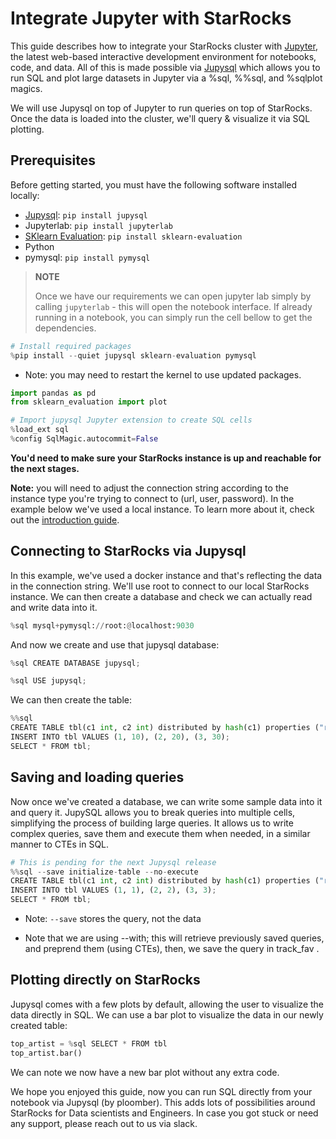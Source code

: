 # Integrate Jupyter with StarRocks

This guide describes how to integrate your StarRocks cluster with [Jupyter](https://jupyter.org/), the latest web-based interactive development environment for notebooks, code, and data.
All of this is made possible via [Jupysql](https://jupysql.ploomber.io/) which allows you to run SQL and plot large datasets in Jupyter via a %sql, %%sql, and %sqlplot magics.

We will use Jupysql on top of Jupyter to run queries on top of StarRocks.
Once the data is loaded into the cluster, we'll query & visualize it via SQL plotting.

## Prerequisites

Before getting started, you must have the following software installed locally:

- [Jupysql](https://jupysql.ploomber.io/en/latest/quick-start.html): `pip install jupysql`
- Jupyterlab: `pip install jupyterlab`
- [SKlearn Evaluation](https://github.com/ploomber/sklearn-evaluation): `pip install sklearn-evaluation`
- Python
- pymysql: `pip install pymysql`


> **NOTE**
>
> Once we have our requirements we can open jupyter lab simply by calling `jupyterlab` - this will open the notebook interface.
> If already running in a notebook, you can simply run the cell bellow to get the dependencies.

```python
# Install required packages
%pip install --quiet jupysql sklearn-evaluation pymysql
```

* Note: you may need to restart the kernel to use updated packages.

```python
import pandas as pd
from sklearn_evaluation import plot

# Import jupysql Jupyter extension to create SQL cells
%load_ext sql
%config SqlMagic.autocommit=False
```

**You'd need to make sure your StarRocks instance is up and reachable for the next stages.**

**Note:** you will need to adjust the connection string according to the instance type you're trying to connect to (url, user, password). In the example below we've used a local instance. To learn more about it, check out the [introduction guide](https://docs.starrocks.io/en-us/latest/introduction/StarRocks_intro).

## Connecting to StarRocks via Jupysql
In this example, we've used a docker instance and that's reflecting the data in the connection string.
We'll use root to connect to our local StarRocks instance.
We can then create a database and check we can actually read and write data into it.

```python
%sql mysql+pymysql://root:@localhost:9030
```

And now we create and use that jupysql database:

```python
%sql CREATE DATABASE jupysql;
```

```python
%sql USE jupysql;
```

We can then create the table:

```python
%%sql
CREATE TABLE tbl(c1 int, c2 int) distributed by hash(c1) properties ("replication_num" = "1");
INSERT INTO tbl VALUES (1, 10), (2, 20), (3, 30);
SELECT * FROM tbl;
```


## Saving and loading queries
Now once we've created a database, we can write some sample data into it and query it.
JupySQL allows you to break queries into multiple cells, simplifying the process of building large queries.
It allows us to write complex queries, save them and execute them when needed, in a similar manner to CTEs in SQL.

```python
# This is pending for the next Jupysql release
%%sql --save initialize-table --no-execute
CREATE TABLE tbl(c1 int, c2 int) distributed by hash(c1) properties ("replication_num" = "1");
INSERT INTO tbl VALUES (1, 1), (2, 2), (3, 3);
SELECT * FROM tbl;
```

* Note: `--save` stores the query, not the data

* Note that we are using --with; this will retrieve previously saved queries, and preprend them (using CTEs), then, we save the query in track_fav .


## Plotting directly on StarRocks

Jupysql comes with a few plots by default, allowing the user to visualize the data directly in SQL.
We can use a bar plot to visualize the data in our newly created table:

```python
top_artist = %sql SELECT * FROM tbl
top_artist.bar()
```

We can note we now have a new bar plot without any extra code.

We hope you enjoyed this guide, now you can run SQL directly from your notebook via Jupysql (by ploomber).
This adds lots of possibilities around StarRocks for Data scientists and Engineers.
In case you got stuck or need any support, please reach out to us via slack. 